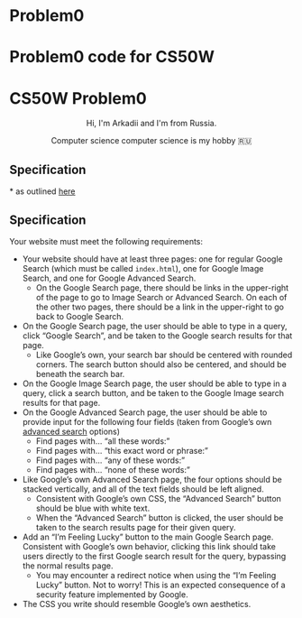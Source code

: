 # Problem0 <h1>Problem0 code for CS50W</h1>

<h1>CS50W Problem0</h1>
<p align="center">Hi, I&apos;m Arkadii and I&apos;m from Russia.</p> 
<p align="center">Computer science computer science is my hobby 🇷🇺</p>


<h2>Specification</h2>
<p>* as outlined <a href="https://cs50.harvard.edu/web/2020/projects/0/search/" title="_blank">here</a></p>

<h2>Specification</h2>

<p>Your website must meet the following requirements:</p>

<ul>
  <li>Your website should have at least three pages: one for regular Google Search (which must be called <code>index.html</code>), one for Google Image Search, and one for Google Advanced Search.
    <ul>
      <li>On the Google Search page, there should be links in the upper-right of the page to go to Image Search or Advanced Search. On each of the other two pages, there should be a link in the upper-right to go back to Google Search.</li>
    </ul>
  </li>
  <li>On the Google Search page, the user should be able to type in a query, click “Google Search”, and be taken to the Google search results for that page.
    <ul>
      <li>Like Google’s own, your search bar should be centered with rounded corners. The search button should also be centered, and should be beneath the search bar.</li>
    </ul>
  </li>
  <li>On the Google Image Search page, the user should be able to type in a query, click a search button, and be taken to the Google Image search results for that page.</li>
  <li>On the Google Advanced Search page, the user should be able to provide input for the following four fields (taken from Google’s own <a href="https://www.google.com/advanced_search">advanced search</a> options)
    <ul>
      <li>Find pages with… “all these words:”</li>
      <li>Find pages with… “this exact word or phrase:”</li>
      <li>Find pages with… “any of these words:”</li>
      <li>Find pages with… “none of these words:”</li>
    </ul>
  </li>
  <li>Like Google’s own Advanced Search page, the four options should be stacked vertically, and all of the text fields should be left aligned.
    <ul>
      <li>Consistent with Google’s own CSS, the “Advanced Search” button should be blue with white text.</li>
      <li>When the “Advanced Search” button is clicked, the user should be taken to the search results page for their given query.</li>
    </ul>
  </li>
  <li>Add an “I’m Feeling Lucky” button to the main Google Search page. Consistent with Google’s own behavior, clicking this link should take users directly to the first Google search result for the query, bypassing the normal results page.
    <ul>
      <li>You may encounter a redirect notice when using the “I’m Feeling Lucky” button. Not to worry! This is an expected consequence of a security feature implemented by Google.</li>
    </ul>
  </li>
  <li>The CSS you write should resemble Google’s own aesthetics.</li>
</ul>




